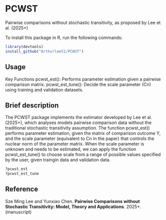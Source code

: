 # PCWST
Pairwise comparisons without stochastic transitivity, as proposed by Lee et al. (2025+)

To install this package in R, run the following commands:  

```R
library(devtools) 
install_github("Arthurlee51/PCWST")
```

## Usage 
Key Functions
pcwst_est(): Performs parameter estimation given a pairwise comparison matrix.
pcwst_est_tune(): Decide the scale parameter (Cn) using training and validation datasets.


## Brief description
The PCWST package implements the estimator developed by Lee et al. (2025+), which analyses models pairwise comparison data without the traditional stochastic transitivity assumption. The function pcwst_est() performs parameter estimation, given the matrix of comparison outcome Y, and the scale parameter (equivalent to Cn in the paper) that controls the nuclear norm of the parameter matrix. When the scale parameter is unknown and needs to be estimated, we can apply the function pcwst_est_tune() to choose scale from a range of possible values specified by the user, given traingin data and validation data.

```R
?pcwst_est
?pcwst_est_tune
```

## Reference 
Sze Ming Lee and Yunxiao Chen. **Pairwise Comparisons without Stochastic Transitivity: Model, Theory and Applications**. 2025+. (manuscript)


